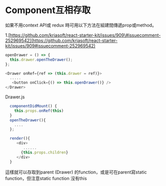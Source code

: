 # Component互相存取

如果不用context API或 redux 時可用以下方法在組建間傳遞prop或method。

1.[https://github.com/kriasoft/react-starter-kit/issues/909\#issuecomment-252969542](https://github.com/kriasoft/react-starter-kit/issues/909#issuecomment-252969542)

```js
openDrawer = () => {
  this.drawer.openTheDrawer();
};

<Drawer onRef={ref => (this.drawer = ref)}>
  .....
   <button onClick={() => this.openDrawer()} />
</Drawer>
```

Drawer.js

```js
  componentDidMount() {
    this.props.onRef(this)
  }
  openTheDrawer(){
    ....
  };

  render(){
     <div>
        ......
       {this.props.children}
     </div> 
  }
```

這樣就可以存取到parent \(Drawer\) 的function，或是可在parent寫static function，但注意static function 沒有this

